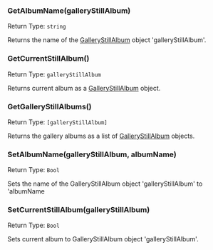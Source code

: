 ### GetAlbumName(galleryStillAlbum)               
Return Type: `string`

Returns the name of the [GalleryStillAlbum](./GalleryStillAlbum.md) object 'galleryStillAlbum'.

### GetCurrentStillAlbum()                        
Return Type: `galleryStillAlbum`

Returns current album as a [GalleryStillAlbum](./GalleryStillAlbum.md) object.

### GetGalleryStillAlbums()                       
Return Type: `[galleryStillAlbum]`

Returns the gallery albums as a list of [GalleryStillAlbum](./GalleryStillAlbum.md) objects.

### SetAlbumName(galleryStillAlbum, albumName)    
Return Type: `Bool`

Sets the name of the GalleryStillAlbum object 'galleryStillAlbum' to 'albumName

### SetCurrentStillAlbum(galleryStillAlbum)       
Return Type: `Bool`

Sets current album to GalleryStillAlbum object 'galleryStillAlbum'.


